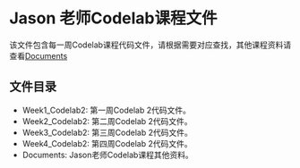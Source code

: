 # Jason 老师Codelab课程文件

该文件包含每一周Codelab课程代码文件，请根据需要对应查找，其他课程资料请查看[Documents](Documents)

## 文件目录

- Week1_Codelab2: 第一周Codelab 2代码文件。
- Week2_Codelab2: 第二周Codelab 2代码文件。
- Week3_Codelab2: 第三周Codelab 2代码文件。
- Week4_Codelab2: 第四周Codelab 2代码文件。
- Documents: Jason老师Codelab课程其他资料。
